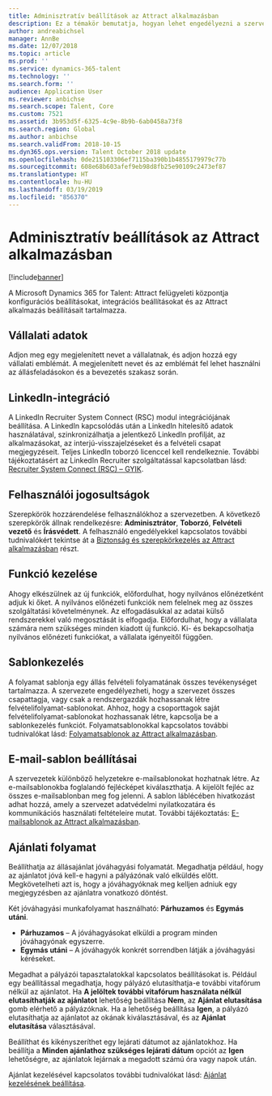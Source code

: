 ```yaml
---
title: Adminisztratív beállítások az Attract alkalmazásban
description: Ez a témakör bemutatja, hogyan lehet engedélyezni a szervezetek és felhasználók szolgáltatásfunkcióit az Attractban.
author: andreabichsel
manager: AnnBe
ms.date: 12/07/2018
ms.topic: article
ms.prod: ''
ms.service: dynamics-365-talent
ms.technology: ''
ms.search.form: ''
audience: Application User
ms.reviewer: anbichse
ms.search.scope: Talent, Core
ms.custom: 7521
ms.assetid: 3b953d5f-6325-4c9e-8b9b-6ab0458a73f8
ms.search.region: Global
ms.author: anbichse
ms.search.validFrom: 2018-10-15
ms.dyn365.ops.version: Talent October 2018 update
ms.openlocfilehash: 0de215103306ef7115ba390b1b4855179979c77b
ms.sourcegitcommit: 608e68b603afef9eb98d8fb25e90109c2473ef87
ms.translationtype: HT
ms.contentlocale: hu-HU
ms.lasthandoff: 03/19/2019
ms.locfileid: "856370"
---
```

# <a name="admin-settings-in-attract"></a>Adminisztratív beállítások az Attract alkalmazásban
[!include[banner](../includes/banner.md)]

A Microsoft Dynamics 365 for Talent: Attract felügyeleti központja konfigurációs beállításokat, integrációs beállításokat és az Attract alkalmazás beállításait tartalmazza.

## <a name="company-information"></a>Vállalati adatok

Adjon meg egy megjelenített nevet a vállalatnak, és adjon hozzá egy vállalati emblémát. A megjelenített nevet és az emblémát fel lehet használni az állásfeladásokon és a bevezetés szakasz során.

## <a name="linkedin-integration"></a>LinkedIn-integráció

A LinkedIn Recruiter System Connect  (RSC) modul integrációjának beállítása. A LinkedIn kapcsolódás után a LinkedIn hitelesítő adatok használatával, szinkronizálhatja a jelentkező LinkedIn profilját, az alkalmazásokat, az interjú-visszajelzéseket és a felvételi csapat megjegyzéseit. Teljes LinkedIn toborzó licenccel kell rendelkeznie. További tájékoztatásért az LinkedIn Recruiter szolgáltatással kapcsolatban lásd: [Recruiter System Connect (RSC) – GYIK](https://www.linkedin.com/help/recruiter/answer/90483).

## <a name="user-permissions"></a>Felhasználói jogosultságok

Szerepkörök hozzárendelése felhasználókhoz a szervezetben. A következő szerepkörök állnak rendelkezésre: **Adminisztrátor**, **Toborzó**, **Felvételi vezető** és **Írásvédett**. A felhasználó engedélyekkel kapcsolatos további tudnivalókért tekintse át a [Biztonság és szerepkörkezelés az Attract alkalmazásban](./security-attract.md) részt.

## <a name="feature-management"></a>Funkció kezelése

Ahogy elkészülnek az új funkciók, előfordulhat, hogy nyilvános előnézetként adjuk ki őket. A nyilvános előnézeti funkciók nem felelnek meg az összes szolgáltatási követelménynek. Az elfogadásukkal az adatai külső rendszerekkel való megosztását is elfogadja. Előfordulhat, hogy a vállalata számára nem szükséges minden kiadott új funkció. Ki- és bekapcsolhatja nyilvános előnézeti funkciókat, a vállalata igényeitől függően.

## <a name="template-management"></a>Sablonkezelés

A folyamat sablonja egy állás felvételi folyamatának összes tevékenységet tartalmazza. A szervezete engedélyezheti, hogy a szervezet összes csapattagja, vagy csak a rendszergazdák hozhassanak létre felvételifolyamat-sablonokat. Ahhoz, hogy a csoporttagok saját felvételifolyamat-sablonokat hozhassanak létre, kapcsolja be a sablonkezelés funkciót. Folyamatsablonokkal kapcsolatos további tudnivalókat lásd: [Folyamatsablonok az Attract alkalmazásban](./process-templates-attract.md).

## <a name="email-template-settings"></a>E-mail-sablon beállításai

A szervezetek különböző helyzetekre e-mailsablonokat hozhatnak létre. Az e-mailsablonokba foglalandó fejlécképet kiválaszthatja. A kijelölt fejléc az összes e-mailsablonban meg fog jelenni. A sablon láblécében hivatkozást adhat hozzá, amely a szervezet adatvédelmi nyilatkozatára és kommunikációs használati feltételeire mutat. További tájékoztatás: [E-mailsablonok az Attract alkalmazásban](./email-templates.md).

## <a name="offer-process"></a>Ajánlati folyamat

Beállíthatja az állásajánlat jóváhagyási folyamatát. Megadhatja például, hogy az ajánlatot jóvá kell-e hagyni a pályázónak való elküldés előtt. Megkövetelheti azt is, hogy a jóváhagyóknak meg kelljen adniuk egy megjegyzésben az ajánlatra vonatkozó döntést.

Két jóváhagyási munkafolyamat használható: **Párhuzamos** és **Egymás utáni**.

- **Párhuzamos** – A jóváhagyásokat elküldi a program minden jóváhagyónak egyszerre.
- **Egymás utáni** – A jóváhagyók konkrét sorrendben látják a jóváhagyási kéréseket.

Megadhat a pályázói tapasztalatokkal kapcsolatos beállításokat is. Például egy beállítással megadhatja, hogy pályázó elutasíthatja-e további vitafórum nélkül az ajánlatot. Ha **A jelöltek további vitafórum használata nélkül elutasíthatják az ajánlatot** lehetőség beállítása **Nem**, az **Ajánlat elutasítása** gomb elérhető a pályázóknak. Ha a lehetőség beállítása **Igen**, a pályázó elutasíthatja az ajánlatot az okának kiválasztásával, és az **Ajánlat elutasítása** választásával.

Beállíthat és kikényszeríthet egy lejárati dátumot az ajánlatokhoz. Ha beállítja a **Minden ajánlathoz szükséges lejárati dátum** opciót az **Igen** lehetőségre, az ajánlatok lejárnak a megadott számú óra vagy napok után.

Ajánlat kezelésével kapcsolatos további tudnivalókat lásd: [Ajánlat kezelésének beállítása](./offer-setup.md).
